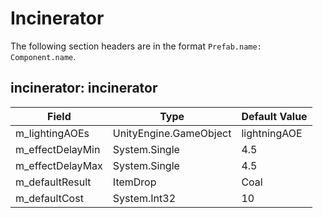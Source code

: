 # Incinerator

The following section headers are in the format `Prefab.name: Component.name`.

## incinerator: incinerator

|Field|Type|Default Value|
|-----|----|-------------|
|m_lightingAOEs|UnityEngine.GameObject|lightningAOE|
|m_effectDelayMin|System.Single|4.5|
|m_effectDelayMax|System.Single|4.5|
|m_defaultResult|ItemDrop|Coal|
|m_defaultCost|System.Int32|10|

